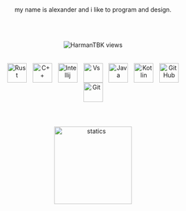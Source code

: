 
<p align="center" style="padding: 20px">my name is alexander and i like to program and design.</p>
<br>
<p align="center"><img src="https://komarev.com/ghpvc/?username=generixdns&label=Profile%20views&color=0e75b6&style=plastic" alt="HarmanTBK views" />
<div align="center">
  <div align="center" style="padding: 20px">
  <img align="center" style="padding-left: 5px; padding-right: 5px" alt="Rust" width="45px" src="https://www.pinclipart.com/picdir/big/147-1470438_learn-rust-and-webassembly-rust-lang-clipart.png" />
  <img align="center" style="padding-left: 5px; padding-right: 5px" alt="C++" width="45px" src="https://cdn-icons-png.flaticon.com/512/6132/6132222.png" />
  <img align="center" style="padding-left: 5px; padding-right: 5px" alt="Intellij" width="45px" src="https://cdn.iconscout.com/icon/free/png-512/intellij-idea-569199.png" />
  <img align="center" style="padding-left: 5px; padding-right: 5px" alt="Vs" width="45px" src="https://cdn-icons-png.flaticon.com/512/906/906324.png" />
  <img align="center" style="padding-left: 5px; padding-right: 5px" alt="Java" width="45px" src="https://upload-icon.s3.us-east-2.amazonaws.com/uploads/icons/png/378554371540553613-512.png" />
  <img align="center" style="padding-left: 5px; padding-right: 5px" alt="Kotlin" width="45px" src="https://upload-icon.s3.us-east-2.amazonaws.com/uploads/icons/png/18852341021548218200-512.png" />
  <img align="center" style="padding-left: 5px; padding-right: 5px" alt="GitHub" width="45px" src="https://icon-library.com/images/github_png63.png" />
  <img align="center" style="padding-left: 5px; padding-right: 5px" alt="Git" width="45px" src="https://upload.wikimedia.org/wikipedia/commons/thumb/3/3f/Git_icon.svg/1024px-Git_icon.svg.png" />
  </div>
</div>
<br>

<div align="center" style="padding: 20px">
  <a href="https://github.com/generixdns">
  <img align="center" height="180em" src="https://github-readme-stats.vercel.app/api/top-langs/?username=generixdns&layout=compact&langs_count=7&theme=dracula" alt="statics"/>
</div>

